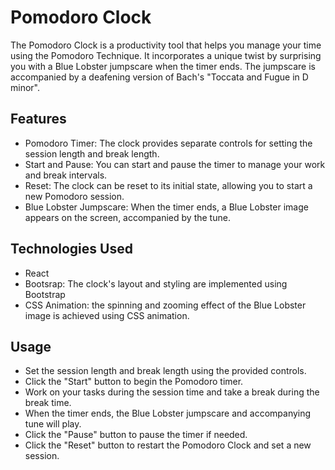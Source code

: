 # Pomodoro Clock
The Pomodoro Clock is a productivity tool that helps you manage your time using the Pomodoro Technique. It incorporates a unique twist by surprising you with a Blue Lobster jumpscare when the timer ends. The jumpscare is accompanied by a deafening version of Bach's "Toccata and Fugue in D minor".

## Features
- Pomodoro Timer: The clock provides separate controls for setting the session length and break length.
- Start and Pause: You can start and pause the timer to manage your work and break intervals.
- Reset: The clock can be reset to its initial state, allowing you to start a new Pomodoro session.
- Blue Lobster Jumpscare: When the timer ends, a Blue Lobster image appears on the screen, accompanied by the tune.

## Technologies Used
- React
- Bootsrap: The clock's layout and styling are implemented using Bootstrap
- CSS Animation: the spinning and zooming effect of the Blue Lobster image is achieved using CSS animation.

## Usage
- Set the session length and break length using the provided controls.
- Click the "Start" button to begin the Pomodoro timer.
- Work on your tasks during the session time and take a break during the break time.
- When the timer ends, the Blue Lobster jumpscare and accompanying tune will play.
- Click the "Pause" button to pause the timer if needed.
- Click the "Reset" button to restart the Pomodoro Clock and set a new session.
